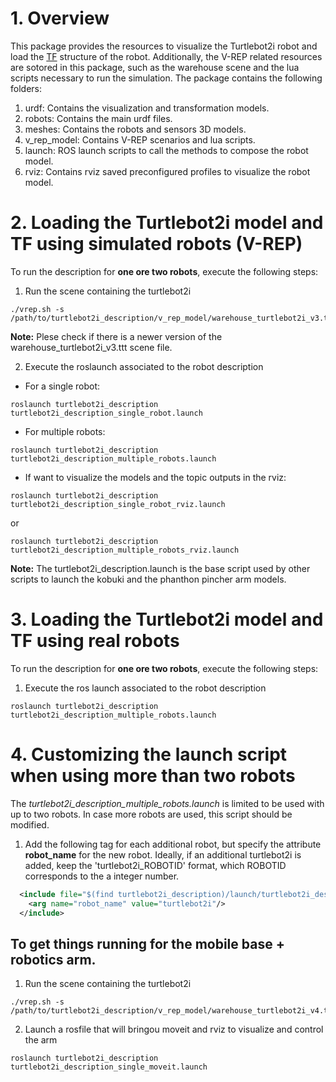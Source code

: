 # 1. Overview

This package provides the resources to visualize the Turtlebot2i robot and load the [TF](http://wiki.ros.org/tf) structure of the robot. Additionally, the V-REP related resources are sotored in this package, such as the warehouse scene and the lua scripts necessary to run the simulation. The package contains the following folders:

1. urdf: Contains the visualization and transformation models.
2. robots: Contains the main urdf files.
3. meshes: Contains the robots and sensors 3D models.
4. v_rep_model: Contains V-REP scenarios and lua scripts.
5. launch: ROS launch scripts to call the methods to compose the robot model.
6. rviz: Contains rviz saved preconfigured profiles to visualize the robot model.


# 2. Loading the Turtlebot2i model and TF using simulated robots (V-REP)

To run the description for **one ore two robots**, execute the following steps:

1. Run the scene containing the turtlebot2i

```
./vrep.sh -s /path/to/turtlebot2i_description/v_rep_model/warehouse_turtlebot2i_v3.ttt
```

**Note:** Plese check if there is a newer version of the warehouse_turtlebot2i_v3.ttt scene file.

2. Execute the roslaunch associated to the robot description

* For a single robot:
```
roslaunch turtlebot2i_description turtlebot2i_description_single_robot.launch
```

* For multiple robots:
```
roslaunch turtlebot2i_description turtlebot2i_description_multiple_robots.launch
```

* If want to visualize the models and the topic outputs in the rviz:
```
roslaunch turtlebot2i_description turtlebot2i_description_single_robot_rviz.launch
```
or
```
roslaunch turtlebot2i_description turtlebot2i_description_multiple_robots_rviz.launch
```

**Note:** The turtlebot2i_description.launch is the base script used by other scripts to launch the kobuki and the phanthon pincher arm models.

# 3. Loading the Turtlebot2i model and TF using real robots 

To run the description for **one ore two robots**, execute the following steps:

1. Execute the ros launch associated to the robot description

```
roslaunch turtlebot2i_description turtlebot2i_description_multiple_robots.launch
```


# 4. Customizing the launch script when using more than two robots

The *turtlebot2i_description_multiple_robots.launch* is limited to be used with up to two robots. In case more robots are used, this script should be modified.

1. Add the following tag for each additional robot, but specify the attribute **robot_name** for the new robot. Ideally, if an additional turtlebot2i is added, keep the 'turtlebot2i_ROBOTID' format, which ROBOTID corresponds to the a integer number.

```xml
  <include file="$(find turtlebot2i_description)/launch/turtlebot2i_description.launch">
    <arg name="robot_name" value="turtlebot2i"/>
  </include>
```

## To get things running for the mobile base + robotics arm.

1. Run the scene containing the turtlebot2i

```
./vrep.sh -s /path/to/turtlebot2i_description/v_rep_model/warehouse_turtlebot2i_v4.ttt
```

2. Launch a rosfile that will bringou moveit and rviz to visualize and control the arm

```
roslaunch turtlebot2i_description turtlebot2i_description_single_moveit.launch
```